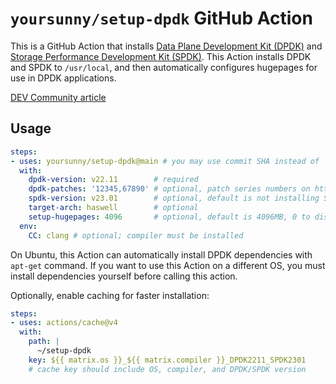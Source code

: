 # `yoursunny/setup-dpdk` GitHub Action

This is a GitHub Action that installs [Data Plane Development Kit (DPDK)](https://www.dpdk.org) and [Storage Performance Development Kit (SPDK)](https://spdk.io).
This Action installs DPDK and SPDK to `/usr/local`, and then automatically configures hugepages for use in DPDK applications.

[DEV Community article](https://dev.to/yoursunny/install-data-plane-development-kit-dpdk-and-build-ndn-dpdk-35o5)

## Usage

```yaml
steps:
- uses: yoursunny/setup-dpdk@main # you may use commit SHA instead of 'main' to ensure stability
  with:
    dpdk-version: v22.11        # required
    dpdk-patches: '12345,67890' # optional, patch series numbers on https://patches.dpdk.org/project/dpdk/list/
    spdk-version: v23.01        # optional, default is not installing SPDK
    target-arch: haswell        # optional
    setup-hugepages: 4096       # optional, default is 4096MB, 0 to disable
  env:
    CC: clang # optional; compiler must be installed
```

On Ubuntu, this Action can automatically install DPDK dependencies with `apt-get` command.
If you want to use this Action on a different OS, you must install dependencies yourself before calling this action.

Optionally, enable caching for faster installation:

```yaml
steps:
- uses: actions/cache@v4
  with:
    path: |
      ~/setup-dpdk
    key: ${{ matrix.os }}_${{ matrix.compiler }}_DPDK2211_SPDK2301
    # cache key should include OS, compiler, and DPDK/SPDK version
```
